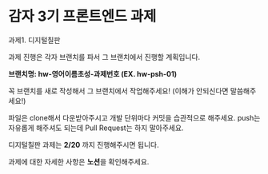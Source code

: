 # 감자 3기 프론트엔드 과제

과제1. 디지털칠판

과제 진행은 각자 브랜치를 파서 그 브랜치에서 진행할 계획입니다.

**브랜치명: hw-영어이름초성-과제번호 (EX. hw-psh-01)**

꼭 브랜치를 새로 작성해서 그 브랜치에서 작업해주세요! (이해가 안되신다면 말씀해주세요!)

파일은 clone해서 다운받아주시고 개발 단위마다 커밋을 습관적으로 해주세요.
push는 자유롭게 해주셔도 되는데 Pull Request는 하지 말아주세요.


디지털칠판 과제는 **2/20** 까지 진행해주시면 됩니다.

과제에 대한 자세한 사항은 **노션**을 확인해주세요.
